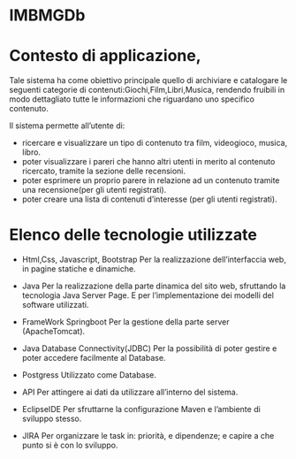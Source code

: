 # IMBMGDb

	
# Contesto di applicazione,
Tale sistema ha come obiettivo principale quello  di archiviare e catalogare 
le seguenti categorie di contenuti:Giochi,Film,Libri,Musica, 
rendendo fruibili in modo dettagliato tutte le informazioni che riguardano uno specifico contenuto.

Il sistema permette all’utente di:
* ricercare e visualizzare un tipo di contenuto tra film, videogioco, musica, libro.
* poter visualizzare i pareri che hanno altri utenti in merito al contenuto ricercato, tramite la sezione delle recensioni.
* poter esprimere un proprio parere in relazione ad un contenuto tramite una recensione(per gli utenti registrati).
* poter creare una lista di contenuti d’interesse (per gli utenti registrati).


# Elenco delle tecnologie utilizzate

* Html,Css, Javascript, Bootstrap
Per la realizzazione dell’interfaccia web, in pagine statiche e dinamiche.

* Java
Per la realizzazione della parte dinamica del sito web, sfruttando la tecnologia Java Server Page.
E per l’implementazione dei modelli del software utilizzati.

* FrameWork Springboot
Per la gestione della parte server (ApacheTomcat).

* Java Database Connectivity(JDBC)
Per  la possibilità di poter gestire e poter accedere facilmente al Database.

* Postgress
Utilizzato come Database.

* API
Per attingere ai dati da utilizzare all’interno del sistema.

* EclipseIDE
Per sfruttarne la configurazione Maven e l’ambiente di sviluppo stesso.

* JIRA
Per organizzare le task in: priorità, e dipendenze; e capire a che punto si è con lo sviluppo.





